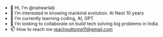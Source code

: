 - 👋 Hi, I’m @natwarlalji
- 👀 I’m interested in knowing mankind evolution. AI Next 10 years
- 🌱 I’m currently learning coding, AI, GPT
- 💞️ I’m looking to collaborate on build tech solving big problems in India
- 📫 How to reach me reachouttome11@gmail.com

<!---
natwarlalji/natwarlalji is a ✨ special ✨ repository because its `README.md` (this file) appears on your GitHub profile.
You can click the Preview link to take a look at your changes.
--->
